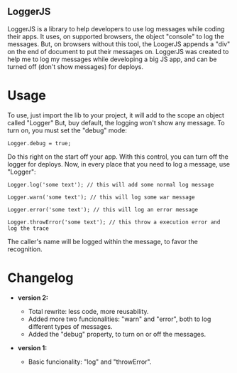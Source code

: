 ## LoggerJS

LoggerJS is a library to help developers to use log messages while coding their apps.
It uses, on supported browsers, the object "console" to log the messages. But, on browsers without this
tool, the LoogerJS appends a "div" on the end of document to put their messages on.
LoggerJS was created to help me to log my messages while developing a big JS app, and  can be 
turned off (don't show messages) for deploys.

# Usage

To use, just import the lib to your project, it will add to the scope an object called "Logger"
But, buy default, the logging won't show any message. To turn on, you must set the "debug" mode:

    Logger.debug = true;

Do this right on the start off your app. With this control, you can turn off the logger for deploys.
Now, in every place that you need to log a message, use "Logger":

    Logger.log('some text'); // this will add some normal log message
    
    Logger.warn('some text'); // this will log some war message
    
    Logger.error('some text'); // this will log an error message
    
    Logger.throwError('some text'); // this throw a execution error and log the trace

The caller's name will be logged within the message, to favor the recognition.

# Changelog

- **version 2:**
  - Total rewrite: less code, more reusability.
  - Added more two funcionalities: "warn" and "error", both to log different types of messages.
  - Added the "debug" property, to turn on or off the messages.
  
- **version 1:**
  - Basic funcionality: "log" and "throwError".